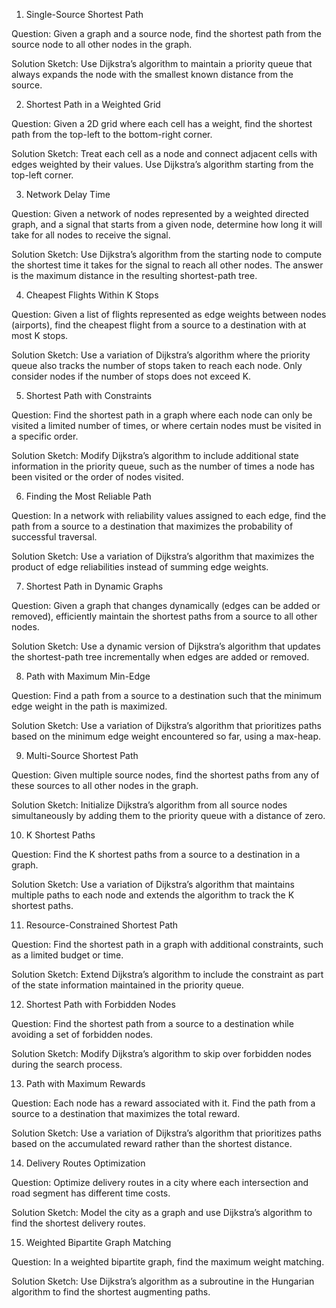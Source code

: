 1. Single-Source Shortest Path

Question: Given a graph and a source node, find the shortest path from the source node to all other nodes in the graph.

Solution Sketch: Use Dijkstra’s algorithm to maintain a priority queue that always expands the node with the smallest known distance from the source.

2. Shortest Path in a Weighted Grid

Question: Given a 2D grid where each cell has a weight, find the shortest path from the top-left to the bottom-right corner.

Solution Sketch: Treat each cell as a node and connect adjacent cells with edges weighted by their values. Use Dijkstra’s algorithm starting from the top-left corner.

3. Network Delay Time

Question: Given a network of nodes represented by a weighted directed graph, and a signal that starts from a given node, determine how long it will take for all nodes to receive the signal.

Solution Sketch: Use Dijkstra’s algorithm from the starting node to compute the shortest time it takes for the signal to reach all other nodes. The answer is the maximum distance in the resulting shortest-path tree.

4. Cheapest Flights Within K Stops

Question: Given a list of flights represented as edge weights between nodes (airports), find the cheapest flight from a source to a destination with at most K stops.

Solution Sketch: Use a variation of Dijkstra’s algorithm where the priority queue also tracks the number of stops taken to reach each node. Only consider nodes if the number of stops does not exceed K.

5. Shortest Path with Constraints

Question: Find the shortest path in a graph where each node can only be visited a limited number of times, or where certain nodes must be visited in a specific order.

Solution Sketch: Modify Dijkstra’s algorithm to include additional state information in the priority queue, such as the number of times a node has been visited or the order of nodes visited.

6. Finding the Most Reliable Path

Question: In a network with reliability values assigned to each edge, find the path from a source to a destination that maximizes the probability of successful traversal.

Solution Sketch: Use a variation of Dijkstra’s algorithm that maximizes the product of edge reliabilities instead of summing edge weights.

7. Shortest Path in Dynamic Graphs

Question: Given a graph that changes dynamically (edges can be added or removed), efficiently maintain the shortest paths from a source to all other nodes.

Solution Sketch: Use a dynamic version of Dijkstra’s algorithm that updates the shortest-path tree incrementally when edges are added or removed.

8. Path with Maximum Min-Edge

Question: Find a path from a source to a destination such that the minimum edge weight in the path is maximized.

Solution Sketch: Use a variation of Dijkstra’s algorithm that prioritizes paths based on the minimum edge weight encountered so far, using a max-heap.

9. Multi-Source Shortest Path

Question: Given multiple source nodes, find the shortest paths from any of these sources to all other nodes in the graph.

Solution Sketch: Initialize Dijkstra’s algorithm from all source nodes simultaneously by adding them to the priority queue with a distance of zero.

10. K Shortest Paths

Question: Find the K shortest paths from a source to a destination in a graph.

Solution Sketch: Use a variation of Dijkstra’s algorithm that maintains multiple paths to each node and extends the algorithm to track the K shortest paths.

11. Resource-Constrained Shortest Path

Question: Find the shortest path in a graph with additional constraints, such as a limited budget or time.

Solution Sketch: Extend Dijkstra’s algorithm to include the constraint as part of the state information maintained in the priority queue.

12. Shortest Path with Forbidden Nodes

Question: Find the shortest path from a source to a destination while avoiding a set of forbidden nodes.

Solution Sketch: Modify Dijkstra’s algorithm to skip over forbidden nodes during the search process.

13. Path with Maximum Rewards

Question: Each node has a reward associated with it. Find the path from a source to a destination that maximizes the total reward.

Solution Sketch: Use a variation of Dijkstra’s algorithm that prioritizes paths based on the accumulated reward rather than the shortest distance.

14. Delivery Routes Optimization

Question: Optimize delivery routes in a city where each intersection and road segment has different time costs.

Solution Sketch: Model the city as a graph and use Dijkstra’s algorithm to find the shortest delivery routes.

15. Weighted Bipartite Graph Matching

Question: In a weighted bipartite graph, find the maximum weight matching.

Solution Sketch: Use Dijkstra’s algorithm as a subroutine in the Hungarian algorithm to find the shortest augmenting paths.
